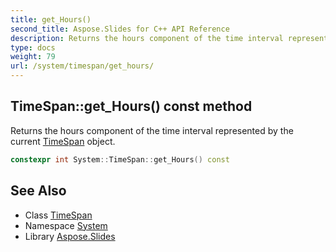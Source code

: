 ```yaml
---
title: get_Hours()
second_title: Aspose.Slides for C++ API Reference
description: Returns the hours component of the time interval represented by the current TimeSpan object.
type: docs
weight: 79
url: /system/timespan/get_hours/
---
```

## TimeSpan::get_Hours() const method


Returns the hours component of the time interval represented by the current [TimeSpan](../) object.

```cpp
constexpr int System::TimeSpan::get_Hours() const
```

## See Also

* Class [TimeSpan](../)
* Namespace [System](../../)
* Library [Aspose.Slides](../../../)
